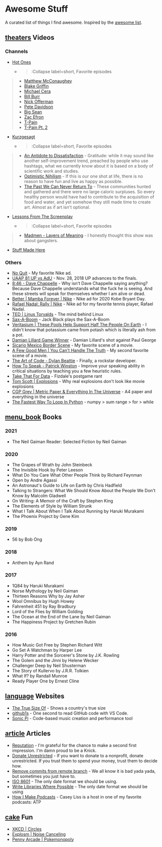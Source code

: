 # Awesome Stuff
A curated list of things I find awesome. Inspired by the [awesome list](https://github.com/sindresorhus/awesome).

## [theaters](:Icon) Videos

### Channels
* [Hot Ones](https://www.youtube.com/channel/UCPD_bxCRGpmmeQcbe2kpPaA)
  * > :Collapse label=short, Favorite episodes
> * [Matthew McConaughey](https://www.youtube.com/watch?v=sz1ovZUA4nQ)
> * [Blake Griffin](https://www.youtube.com/watch?v=41iUdhFi8Gs)
> * [Michael Cera](https://www.youtube.com/watch?v=uBJq-XCP27c)
> * [Bill Burr](https://www.youtube.com/watch?v=8Lvrikv6oPs)
> * [Nick Offerman](https://www.youtube.com/watch?v=YbZmhgtZkdg)
> * [Pete Davidson](https://www.youtube.com/watch?v=-6BvA4U1dLI)
> * [Big Sean](https://www.youtube.com/watch?v=4VoqwrEEAZM)
> * [Zac Efron](https://www.youtube.com/watch?v=J5nz24jrLDE)
> * [T-Pain](https://www.youtube.com/watch?v=O0g2EtKFAcA) 
> * [T-Pain Pt. 2](https://www.youtube.com/watch?v=OSurn7YvpGk)
* [Kurzgesagt](https://www.youtube.com/channel/UCsXVk37bltHxD1rDPwtNM8Q)
  * > :Collapse label=short, Favorite episodes
> * [An Antidote to Dissatisfaction](https://www.youtube.com/watch?v=WPPPFqsECz0) - Gratitude: while it may sound like 
another self-improvement trend, preached by people who use hashtags, what we currently know about it is based on a 
body of scientific work and studies.
> * [Optimistic Nihilism](https://www.youtube.com/watch?v=MBRqu0YOH14) - If this is our one shot at life, there is no 
reason to have fun and live as happy as possible.
> * [The Past We Can Never Return To](https://www.youtube.com/watch?v=YbgnlkJPga4) - These communities hunted and gathered 
and there were no large caloric surpluses. So every healthy person would have had to contribute to the acquisition of 
food and water, and yet somehow they still made time to create art. Almost as if art isn't optional.
* [Lessons From The Screenplay](https://www.youtube.com/channel/UCErSSa3CaP_GJxmFpdjG9Jw)
  * > :Collapse label=short, Favorite episodes
> * [Madmen - Layers of Meaning](https://www.youtube.com/watch?v=uQ1Rbdi189w) - I honestly thought this show was about
gangsters.
* [Stuff Made Here](https://www.youtube.com/channel/UCj1VqrHhDte54oLgPG4xpuQ)

### Others
* [No Quit](https://www.youtube.com/watch?v=oIzBsvHwYr4) - My favorite Nike ad.
* [UAAP 81 UP vs AdU](https://www.youtube.com/watch?v=hTcM0X4SY4w) - Nov. 28, 2018 UP advances to the finals.
* [8:46 - Dave Chappelle](https://www.youtube.com/watch?v=3tR6mKcBbT4) - Why isn't Dave Chappelle saying anything? 
Because Dave Chappelle understands what the fuck he is seeing. And these streets will speak for themselves whether I am 
alive or dead.
* [Better | Mamba Forever | Nike](https://www.youtube.com/watch?v=C9I-W1eTCbk) - Nike ad for 2020 Kobe Bryant Day.
* [Rafael Nadal: Rally | Nike](https://www.youtube.com/watch?v=1tSDyLeUwJ4) - Nike ad for my favorite tennis player, Rafael Nadal.
* [TED | Linus Torvalds](https://www.ted.com/talks/linus_torvalds_the_mind_behind_linux) - The mind behind Linux
* [Sax-A-Boom](https://www.youtube.com/watch?v=cLmCJKT5ssw) - Jack Black plays the Sax-A-Boom
* [Veritasium | These Pools Help Support Half The People On Earth](https://www.youtube.com/watch?v=YMDJA4UvXLA) - I didn't know that potassium came from potash which is literally ash from a pot.
* [Damian Lillard Game Winner](https://streamable.com/vflu6r) - Damian Lillard's shot against Paul George
* [Sicario Mexico Border Scene](https://www.youtube.com/watch?v=LzKwClRvRco) - My favorite scene of a movie.
* [A Few Good Men | You Can't Handle The Truth](https://www.youtube.com/watch?v=9FnO3igOkOk) - My second favorite scene of a movie.
* [The Art of Code - Dylan Beattie](https://www.youtube.com/watch?v=6avJHaC3C2U) - Finally, a rockstar developer.
* [How To Speak - Patrick Winston](https://www.youtube.com/watch?v=Unzc731iCUY) -  Improve your speaking ability in critical situations by teaching you a few heuristic rules.
* [Take That For Data](https://www.youtube.com/watch?v=LGN5S-X9wIw&t=1s) - Fizdale's postgame rant
* [Tom Scott | Explosions](https://www.youtube.com/watch?v=nqJiWbD08Yw) - Why real explosions don't look like movie explosions
* [CGP Grey | Metric Paper & Everything In The Universe](https://www.youtube.com/watch?v=pUF5esTscZI) - A4 paper and everything in the universe
* [The Fastest Way To Loop In Python](https://www.youtube.com/watch?v=Qgevy75co8c) - numpy > sum range > for > while

## [menu_book](:Icon) Books 
### 2021
* The Neil Gaiman Reader: Selected Fiction by Neil Gaiman

### 2020
* The Grapes of Wrath by John Steinbeck
* The Invisible Hook by Peter Leeson
* What Do You Care What Other People Think by Richard Feynman
* Open by Andre Agassi
* An Astronaut's Guide to Life on Earth by Chris Hadfield
* Talking to Strangers: What We Should Know About the People We Don't Know by Malcolm Gladwell
* On Writing: A Memoir of the Craft by Stephen King
* The Elements of Style by William Strunk
* What I Talk About When I Talk About Running by Haruki Murakami 
* The Phoenix Project by Gene Kim

### 2019
* 56 by Bob Ong

### 2018
* Anthem by Ayn Rand

### 2017
* 1Q84 by Haruki Murakami
* Norse Mythology by Neil Gaiman
* Thirteen Reasons Why by Jay Asher
* Wool Omnibus by Hugh Howey
* Fahrenheit 451 by Ray Bradbury
* Lord of the Flies by William Golding
* The Ocean at the End of the Lane by Neil Gaiman
* The Happiness Project by Gretchen Rubin

### 2016
* How Music Got Free by Stephen Richard Witt
* Go Set A Watchman by Harper Lee
* Harry Potter and the Sorcerer's Stone by J.K. Rowling
* The Golem and the Jinni by Helene Wecker
* Challenger Deep by Neil Shusterman
* The Story of Kullervo by J.R.R. Tolkien
* What If? by Randall Munroe
* Ready Player One by Ernest Cline

## [language](:Icon) Websites
* [The True Size Of](https://thetruesize.com/) - Shows a country's true size
* [github1s](https://github.com/conwnet/github1s) - One second to read GitHub code with VS Code.
* [Sonic Pi](https://sonic-pi.net/) - Code-based music creation and performance tool

## [article](:Icon) Articles
* [Reputation](https://www.theplayerstribune.com/posts/reputation-julius-randle-new-york-knicks-basketball-nba) - I'm grateful for the chance to make a second first impression. I'm damn proud to be a Knick.
* [Donate Unrestricted](http://www.paulgraham.com/donate.html) - If you want to donate to a nonprofit, donate unrestricted. If you trust them to spend your money, trust them to decide how.
* [Remove commits from remote branch](https://stackoverflow.com/questions/3293531/how-to-permanently-remove-few-commits-from-remote-branch) - We all know it is bad yada yada, but sometimes you just have to.
* [ISO 8601](https://kirby.kevinson.org/blog/iso-8601-the-better-date-format/) - The only date format we should be using.
* [Write Libraries Where Possible](http://catern.com/services.html) - The only date format we should be using
* [How I Make Podcasts](https://www.caseyliss.com/2014/11/22/how-i-make-podcasts) - Casey Liss is a host in one of my favorite podcasts: ATP



## [cake](:Icon) Fun
* [XKCD | Circles](https://xkcd.com/2436/)
* [Explosm | Noise Canceling](https://explosm.net/comics/5825/)
* [Penny Arcade | Pokemonopoly](https://www.penny-arcade.com/comic/2021/03/29/cards)